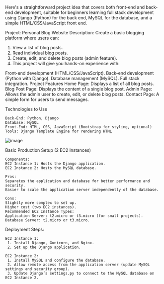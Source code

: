 
Here's a straightforward project idea that covers both front-end and back-end development, suitable for beginners learning full stack development using Django (Python) for the back end, MySQL for the database, and a simple HTML/CSS/JavaScript front end.


Project: Personal Blog Website
Description: Create a basic blogging platform where users can:


 1. View a list of blog posts.
 2. Read individual blog posts.
 3. Create, edit, and delete blog posts (admin feature).
 4. This project will give you hands-on experience with:


Front-end development (HTML/CSS/JavaScript).
Back-end development (Python with Django).
Database management (MySQL).
Full stack integration.
Project Features
Home Page: Displays a list of all blog posts.
Blog Post Page: Displays the content of a single blog post.
Admin Page: Allows the admin user to create, edit, or delete blog posts.
Contact Page: A simple form for users to send messages.


Technologies to Use

    Back-End: Python, Django
    Database: MySQL
    Front-End: HTML, CSS, JavaScript (Bootstrap for styling, optional)
    Tools: Django Template Engine for rendering HTML


![image](https://github.com/user-attachments/assets/0b387645-ff0e-4418-9c71-b0de28cbc892)






Basic Production Setup (2 EC2 Instances)

    Components:
    EC2 Instance 1: Hosts the Django application.
    EC2 Instance 2: Hosts the MySQL database.

    Pros:
    Separates the application and database for better performance and security.
    Easier to scale the application server independently of the database.

    Cons:
    Slightly more complex to set up.
    Higher cost (two EC2 instances).
    Recommended EC2 Instance Types:
    Application Server: t2.micro or t3.micro (for small projects).
    Database Server: t2.micro or t3.micro.



Deployment Steps:
    
    EC2 Instance 1:
     1. Install Django, Gunicorn, and Nginx.
     2. Set up the Django application.

    EC2 Instance 2:
     1. Install MySQL and configure the database.
     2. Allow remote access from the application server (update MySQL settings and security group).
     3. Update Django’s settings.py to connect to the MySQL database on EC2 Instance 2.


